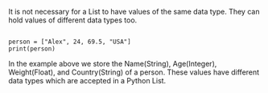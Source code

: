 It is not necessary for a List to have values of the same data type. They can hold values of different data types too.

<codeblock language="python" type="lesson">
<code>
person = ["Alex", 24, 69.5, "USA"]
print(person)
</code>
</codeblock>

In the example above we store the Name(String), Age(Integer), Weight(Float), and Country(String) of a person. These values have different data types which are accepted in a Python List.
